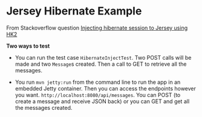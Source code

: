Jersey Hibernate Example
=====

From Stackoverflow question [Injecting hibernate session to Jersey using HK2](http://stackoverflow.com/q/31888117/2587435)

**Two ways to test**

* You can run the test case `HibernateInjectTest`. Two POST calls will be made
and two `Message`s created. Then a call to GET to retrieve all the messages.

* You run `mvn jetty:run` from the command line to run the app in an embedded Jetty container.
Then you can access the endpoints however you want. `http://localhost:8080/api/messages`.
You can POST (to create a message and receive JSON back) or you can GET and get all 
the messages created.
